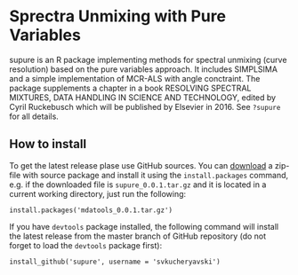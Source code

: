 Sprectra Unmixing with Pure Variables
===========================================

supure is an R package implementing methods for spectral unmixing (curve resolution) based on
the pure variables approach. It includes SIMPLSIMA and a simple implementation of MCR-ALS with 
angle conctraint. The package supplements a chapter in a book RESOLVING SPECTRAL MIXTURES, DATA 
HANDLING IN SCIENCE AND TECHNOLOGY, edited by Cyril Ruckebusch which will be published by Elsevier
in 2016. See `?supure` for all details.

How to install
--------------
To get the latest release plase use GitHub sources. You can [download](https://github.com/svkucheryavski/supure/releases) a zip-file with source package and 
install it using the `install.packages` command, e.g. if the downloaded file is 
`supure_0.0.1.tar.gz` and it is located in a current working directory, just run the following:

```
install.packages('mdatools_0.0.1.tar.gz')
```

If you have `devtools` package installed, the following command will install the latest release 
from the master branch of GitHub repository (do not forget to load the `devtools` package first):

```
install_github('supure', username = 'svkucheryavski')
```
